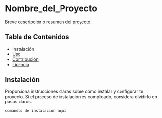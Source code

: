 # Nombre_del_Proyecto

Breve descripción o resumen del proyecto.

## Tabla de Contenidos

- [Instalación](#instalación)
- [Uso](#uso)
- [Contribución](#contribución)
- [Licencia](#licencia)

## Instalación

Proporciona instrucciones claras sobre cómo instalar y configurar tu proyecto. Si el proceso de instalación es complicado, considera dividirlo en pasos claros.

```bash
comandos de instalación aquí
